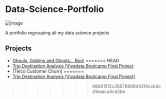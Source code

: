 # Data-Science-Portfolio

![image](https://www.epfl.ch/education/master/wp-content/uploads/2018/11/IC_DS_MA_X-1536x864.jpg)

A portfolio regrouping all my data science projects


## Projects

- [Ghouls, Goblins and Ghosts... Boo!](https://github.com/alezelin/Data-Science-Portfolio/blob/master/ghouls-goblins-and-ghosts-boo/Ghost-Classification.ipynb)
<<<<<<< HEAD
- [Trip Destination Analysis (Vivadata Bootcamp Final Project](https://github.com/alezelin/Data-Science-Portfolio/blob/master/Trip-Destination-Analysis/Data-Analysis.ipynb)
- [Telco Customer Churn]
=======
- [Trip Destination Analysis (Vivadata Bootcamp Final Project)](https://github.com/alezelin/Data-Science-Portfolio/blob/master/Trip-Destination-Analysis/Data-Analysis.ipynb)
>>>>>>> 98b615f2c26678698d42f4ccb4cd1eaaca4cd2be
